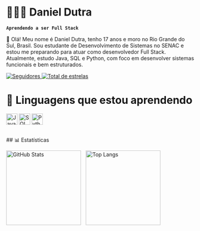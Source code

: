# 🧑🏻‍💻 Daniel Dutra
**`Aprendendo a ser Full Stack`**

👋 Olá! Meu nome é Daniel Dutra, tenho 17 anos e moro no Rio Grande do Sul, Brasil. Sou estudante de Desenvolvimento de Sistemas no SENAC e estou me preparando para atuar como desenvolvedor Full Stack. Atualmente, estudo Java, SQL e Python, com foco em desenvolver sistemas funcionais e bem estruturados.

<a href="https://github.com/danieldutrafs?tab=followers">
  <img 
    alt="Seguidores" 
    title="Me siga no GitHub" 
    src="https://custom-icon-badges.demolab.com/github/followers/danieldutrafs?color=0d6efd&labelColor=084298&style=for-the-badge&logo=github&label=Seguidores&logoColor=white"
  />
</a>
<a href="https://github.com/danieldutrafs?tab=repositories&sort=stargazers">
  <img 
    alt="Total de estrelas" 
    title="Total de estrelas no GitHub" 
    src="https://custom-icon-badges.demolab.com/github/stars/danieldutrafs?color=FFD43B&labelColor=C6A700&style=for-the-badge&logo=star&label=Stars"
  />
</a>
   </p>

# 🤖 Linguagens que estou aprendendo

<img 
   align="center" 
   alt="Java" 
   title="Java" 
   width="30" 
   src="https://cdn.jsdelivr.net/gh/devicons/devicon/icons/java/java-original.svg"
/>
<img align="center" 
   alt="SQL" 
   title= "SQL" 
   width="30" 
   src="https://cdn.jsdelivr.net/gh/devicons/devicon/icons/mysql/mysql-original.svg"
/>
<img 
   align="center" 
   alt="Python" 
   title="Python" 
   width="30" 
   src="https://cdn.jsdelivr.net/gh/devicons/devicon/icons/python/python-original.svg"
/>

<br/>
## 📊 Estatísticas 

<p>
  <img 
    align="left" 
    alt="GitHub Stats" 
    height="200" 
    style="padding-right: 10px;" 
    src="https://github-readme-stats-git-masterrstaa-rickstaa.vercel.app/api?username=danieldutrafs&show_icons=true&theme=tokyonight&include_all_commits=true&locale=pt-br" 
  />

  <img 
      align="left" 
      alt="Top Langs" 
      height="200" 
      src="https://github-readme-stats-git-masterrstaa-rickstaa.vercel.app/api/top-langs/?username=danieldutrafs&theme=tokyonight&layout=compact&custom_title=Tecnologias&langs_count=9" 
  />
</p>
